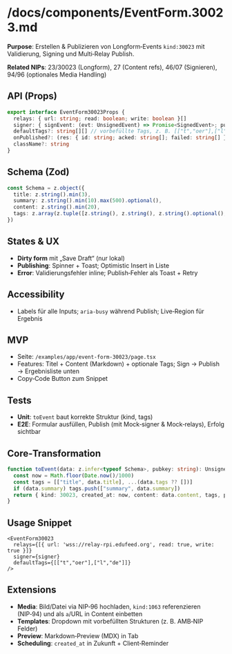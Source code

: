 
# /docs/components/EventForm.30023.md

**Purpose**: Erstellen & Publizieren von Longform‑Events `kind:30023` mit Validierung, Signing und Multi‑Relay Publish.

**Related NIPs**: 23/30023 (Longform), 27 (Content refs), 46/07 (Signieren), 94/96 (optionales Media Handling)

## API (Props)

```ts
export interface EventForm30023Props {
  relays: { url: string; read: boolean; write: boolean }[]
  signer: { signEvent: (evt: UnsignedEvent) => Promise<SignedEvent>; pubkey: string }
  defaultTags?: string[][] // vorbefüllte Tags, z. B. [["t","oer"],["l","de"]]
  onPublished?: (res: { id: string; acked: string[]; failed: string[] }) => void
  className?: string
}
```

## Schema (Zod)

```ts
const Schema = z.object({
  title: z.string().min(3),
  summary: z.string().min(10).max(500).optional(),
  content: z.string().min(20),
  tags: z.array(z.tuple([z.string(), z.string(), z.string().optional(), z.string().optional()])).optional()
})
```

## States & UX

* **Dirty form** mit „Save Draft“ (nur lokal)
* **Publishing**: Spinner + Toast; Optimistic Insert in Liste
* **Error**: Validierungsfehler inline; Publish‑Fehler als Toast + Retry

## Accessibility

* Labels für alle Inputs; `aria-busy` während Publish; Live‑Region für Ergebnis

## MVP

* Seite: `/examples/app/event-form-30023/page.tsx`
* Features: Titel + Content (Markdown) + optionale Tags; Sign → Publish → Ergebnisliste unten
* Copy‑Code Button zum Snippet

## Tests

* **Unit**: `toEvent` baut korrekte Struktur (kind, tags)
* **E2E**: Formular ausfüllen, Publish (mit Mock‑signer & Mock‑relays), Erfolg sichtbar

## Core‑Transformation

```ts
function toEvent(data: z.infer<typeof Schema>, pubkey: string): UnsignedEvent {
  const now = Math.floor(Date.now()/1000)
  const tags = [["title", data.title], ...(data.tags ?? [])]
  if (data.summary) tags.push(["summary", data.summary])
  return { kind: 30023, created_at: now, content: data.content, tags, pubkey }
}
```

## Usage Snippet

```tsx
<EventForm30023
  relays={[{ url: 'wss://relay-rpi.edufeed.org', read: true, write: true }]}
  signer={signer}
  defaultTags={[["t","oer"],["l","de"]]}
/>
```

## Extensions

* **Media**: Bild/Datei via NIP‑96 hochladen, `kind:1063` referenzieren (NIP‑94) und als `a`/URL in Content einbetten
* **Templates**: Dropdown mit vorbefüllten Strukturen (z. B. AMB‑NIP Felder)
* **Preview**: Markdown‑Preview (MDX) in Tab
* **Scheduling**: `created_at` in Zukunft + Client‑Reminder


